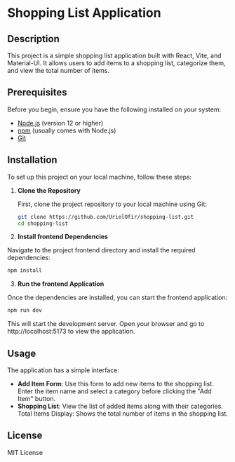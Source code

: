 # Shopping List Application

## Description

This project is a simple shopping list application built with React, Vite, and Material-UI. It allows users to add items to a shopping list, categorize them, and view the total number of items.

## Prerequisites

Before you begin, ensure you have the following installed on your system:

- [Node.js](https://nodejs.org/en/) (version 12 or higher)
- [npm](https://www.npmjs.com/) (usually comes with Node.js)
- [Git](https://git-scm.com/)

## Installation

To set up this project on your local machine, follow these steps:

1. **Clone the Repository**

   First, clone the project repository to your local machine using Git:

   ```bash
   git clone https://github.com/UrielOfir/shopping-list.git
   cd shopping-list
   ```

2. **Install frontend Dependencies**

Navigate to the project frontend directory and install the required dependencies:

```bash
npm install
```

3. **Run the frontend Application**

Once the dependencies are installed, you can start the frontend application:

```bash
npm run dev
```

This will start the development server. Open your browser and go to http://localhost:5173 to view the application.

## Usage
The application has a simple interface:

- **Add Item Form**: Use this form to add new items to the shopping list. Enter the item name and select a category before clicking the "Add Item" button.
- **Shopping List**: View the list of added items along with their categories.
Total Items Display: Shows the total number of items in the shopping list.

## License
MIT License
